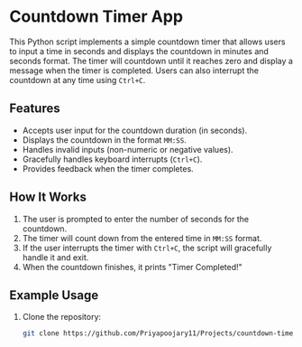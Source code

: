 # Countdown Timer App

This Python script implements a simple countdown timer that allows users to input a time in seconds and displays the countdown in minutes and seconds format. The timer will countdown until it reaches zero and display a message when the timer is completed. Users can also interrupt the countdown at any time using `Ctrl+C`.

## Features
- Accepts user input for the countdown duration (in seconds).
- Displays the countdown in the format `MM:SS`.
- Handles invalid inputs (non-numeric or negative values).
- Gracefully handles keyboard interrupts (`Ctrl+C`).
- Provides feedback when the timer completes.

## How It Works
1. The user is prompted to enter the number of seconds for the countdown.
2. The timer will count down from the entered time in `MM:SS` format.
3. If the user interrupts the timer with `Ctrl+C`, the script will gracefully handle it and exit.
4. When the countdown finishes, it prints "Timer Completed!"

## Example Usage
1. Clone the repository:
   ```bash
   git clone https://github.com/Priyapoojary11/Projects/countdown-timer.git
